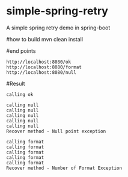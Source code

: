 # simple-spring-retry
A simple spring retry demo in spring-boot

#how to build
mvn clean install 

#end points
```
http://localhost:8080/ok
http://localhost:8080/format
http://localhost:8080/null
```

#Result
```
calling ok

calling null
calling null
calling null
calling null
calling null
Recover method - Null point exception

calling format 
calling format 
calling format 
calling format 
calling format 
Recover method - Number of Format Exception
```
